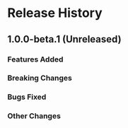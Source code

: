 # Release History

## 1.0.0-beta.1 (Unreleased)

### Features Added

### Breaking Changes

### Bugs Fixed

### Other Changes


